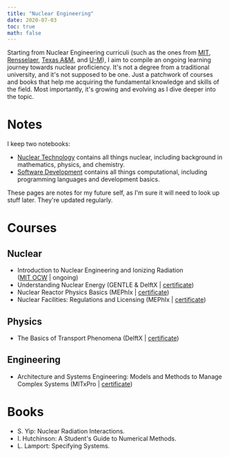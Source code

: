 ```yaml
---
title: "Nuclear Engineering"
date: 2020-07-03
toc: true
math: false
---
```


Starting from Nuclear Engineering curriculi (such as the ones from [MIT](http://catalog.mit.edu/degree-charts/nuclear-science-engineering-course-22/), [Rensselaer](http://catalog.rpi.edu/preview_program.php?catoid=20&poid=4641), [Texas A&M](https://catalog.tamu.edu/undergraduate/engineering/nuclear/bs/#programrequirementstext), and [U-M](https://ners.engin.umich.edu/academics/undergraduate/objectives/)), I aim to compile an ongoing learning journey towards nuclear proficiency. It's not a degree from a traditional university, and it's not supposed to be one. Just a patchwork of courses and books that help me acquiring the fundamental knowledge and skills of the field. Most importantly, it's growing and evolving as I dive deeper into the topic.

# Notes

I keep two notebooks:

* [Nuclear Technology](/docs/nuctec/) contains all things nuclear, including background in mathematics, physics, and chemistry.
* [Software Development](/docs/dev/) contains all things computational, including programming languages and development basics.

These pages are notes for my future self, as I'm sure it will need to look up stuff later.
They're updated regularly.

# Courses

## Nuclear

* Introduction to Nuclear Engineering and Ionizing Radiation  
  ([MIT OCW](https://ocw.mit.edu/courses/nuclear-engineering/22-01-introduction-to-nuclear-engineering-and-ionizing-radiation-fall-2016/lecture-videos/) | ongoing)
* Understanding Nuclear Energy
  (GENTLE & DelftX | [certificate](https://courses.edx.org/certificates/8dec05e14fd846cdadffe75adeb91c07))
* Nuclear Reactor Physics Basics
  (MEPhIx | [certificate](https://courses.edx.org/certificates/35aaac84c1394a96b60c5109be26e7fa))
* Nuclear Facilities: Regulations and Licensing
  (MEPhIx | [certificate](https://courses.edx.org/certificates/287fad013e814d708be737b76bb1c53b))

## Physics

* The Basics of Transport Phenomena
  (DelftX | [certificate](https://courses.edx.org/certificates/037f03eb60a34a0cbf87bb7e409f313f))

## Engineering

* Architecture and Systems Engineering: Models and Methods to Manage Complex Systems
  (MITxPro | [certificate](https://xpro.mit.edu/certificate/program/5060051c-301b-4e7c-96e7-46b2c323a09f/))

# Books

* S. Yip: Nuclear Radiation Interactions.
* I. Hutchinson: A Student's Guide to Numerical Methods.
* L. Lamport: Specifying Systems.
